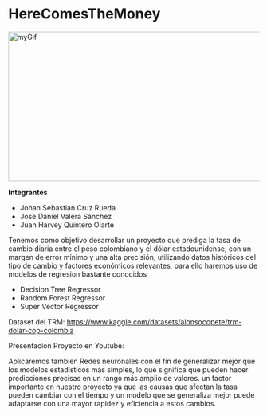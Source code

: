 # HereComesTheMoney

<img src="https://media.giphy.com/media/vLPrnuVyOZ1YjuOtYA/giphy-downsized-large.gif" alt="myGif" width="800px" height="300" />

<p dir="auto"><strong>Integrantes </strong></p>
<ul>
<li>Johan Sebastian Cruz Rueda</li>
<li>Jose Daniel Valera S&aacute;nchez</li>
<li>Juan Harvey Quintero Olarte</li>
</ul>
<p dir="auto">Tenemos como objetivo&nbsp;desarrollar un proyecto que prediga la tasa de cambio diaria entre el peso colombiano y el d&oacute;lar estadounidense, con un margen de error m&iacute;nimo y una alta precisi&oacute;n, utilizando datos hist&oacute;ricos del tipo de cambio y factores econ&oacute;micos relevantes, para ello haremos uso de modelos de regresion bastante conocidos</p>
<ul dir="auto">
<li>Decision Tree Regressor</li>
<li>Random Forest Regressor</li>
<li>Super Vector Regressor</li>
</ul>
<p dir="auto">Dataset del TRM:&nbsp;<a href="https://www.kaggle.com/datasets/alonsocopete/trm-dolar-cop-colombia">https://www.kaggle.com/datasets/alonsocopete/trm-dolar-cop-colombia</a></p>
<p dir="auto">Presentacion Proyecto en Youtube:&nbsp;</p>
<p dir="auto">Aplicaremos tambien Redes neuronales con el fin de&nbsp;generalizar mejor que los modelos estad&iacute;sticos m&aacute;s simples, lo que significa que pueden hacer predicciones precisas en un rango m&aacute;s amplio de valores.&nbsp;un factor importante en nuestro proyecto ya que las&nbsp;causas que afectan la tasa pueden cambiar con el tiempo y un modelo que se generaliza mejor puede adaptarse con una mayor rapidez y eficiencia a estos cambios.</p>
<p dir="auto">&nbsp;</p>
